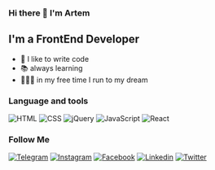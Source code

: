 ### Hi there 👋 I'm Artem 

## I'm a FrontEnd Developer
- 💪 I like to write code
- 📚 always learning
- 🏃🏻‍♂️ in my free time I run to my dream

### Language and tools
![HTML](https://img.shields.io/badge/-HTML-ff8a5d)
![CSS](https://img.shields.io/badge/-CSS-00BFFF)
![jQuery](https://img.shields.io/badge/-jQuery-6b7ebf)
![JavaScript](https://img.shields.io/badge/-JavaScript-ffbc3b)
![React](https://img.shields.io/badge/-React-00bfff)

### Follow Me
[![Telegram](https://img.shields.io/badge/-Telegram-090909?style=for-the-badge&logo=telegram&logoColor=27A0D9)](https://t.me/Bachynskyi_Artem)
[![Instagram](https://img.shields.io/badge/-Instagram-090909?style=for-the-badge&logo=instagram&logoColor=27A0D9)](https://www.instagram.com/bachynskyi_artem/)
[![Facebook](https://img.shields.io/badge/-Facebook-090909?style=for-the-badge&logo=Facebook&logoColor=1195F5)](https://www.facebook.com/DobrakavaKiev)
[![Linkedin](https://img.shields.io/badge/-Linkedin-090909?style=for-the-badge&logo=Linkedin&logoColor=007BB6)](https://www.linkedin.com/in/artem-bachynskyi-868996230/)
[![Twitter](https://img.shields.io/badge/-Twitter-090909?style=for-the-badge&logo=twitter&logoColor=27A0D9)](https://twitter.com/BacinskijArtem)






